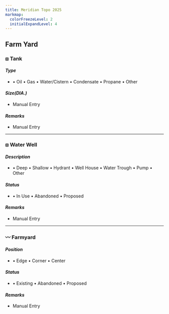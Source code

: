 ```yaml
---
title: Meridian Topo 2025
markmap:
  colorFreezeLevel: 2
  initialExpandLevel: 4
---
```

## <b>Farm Yard</b>

### <b>⦻ Tank </b>
#### <i>Type</i>
* &#8226; Oil
    &#8226; Gas
    &#8226; Water/Cistern
    &#8226; Condensate
    &#8226; Propane
    &#8226; Other

#### <i>Size(DIA.)</i>
* Manual Entry
#### <i>Remarks</i>
* Manual Entry

---

### <b>⦻ Water Well</b>

#### <i>Description</i>
* &#8226; Deep
    &#8226; Shallow
    &#8226; Hydrant
    &#8226; Well House
    &#8226; Water Trough
    &#8226; Pump
    &#8226; Other

#### <i>Status</i>
* &#8226; In Use
    &#8226; Abandoned
    &#8226; Proposed

#### <i>Remarks</i>
* Manual Entry

---
### <b>〰 Farmyard</b>

#### <i>Position</i>
* &#8226; Edge
    &#8226; Corner
    &#8226; Center

#### <i>Status</i>
* &#8226; Existing
    &#8226; Abandoned
    &#8226; Proposed

#### <i>Remarks</i>
* Manual Entry

